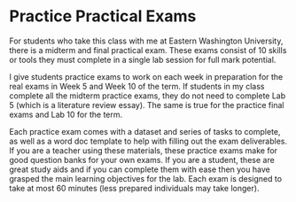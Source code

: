 # Practice Practical Exams

For students who take this class with me at Eastern Washington University, there is a midterm and final practical exam. These exams consist of 10 skills or tools they must complete in a single lab session for full mark potential. 

I give students practice exams to work on each week in preparation for the real exams in Week 5 and Week 10 of the term. If students in my class complete all the midterm practice exams, they do not need to complete Lab 5 (which is a literature review essay). The same is true for the practice final exams and Lab 10 for the term. 

Each practice exam comes with a dataset and series of tasks to complete, as well as a word doc template to help with filling out the exam deliverables. If you are a teacher using these materials, these practice exams make for good question banks for your own exams. If you are a student, these are great study aids and if you can complete them with ease then you have grasped the main learning objectives for the lab. Each exam is designed to take at most 60 minutes (less prepared individuals may take longer). 
